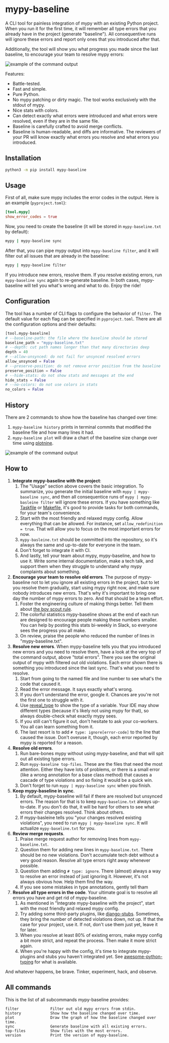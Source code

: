 # mypy-baseline

A CLI tool for painless integration of mypy with an existing Python project. When you run it for the first time, it will remember all type errors that you already have in the project (generate "baseline"). All consequentive runs will ignore these errors and report only ones that you introduced after that.

Additionally, the tool will show you what progress you made since the last baseline, to encourage your team to resolve mypy errors:

![example of the command output](./assets/example.png)

Features:

+ Battle-tested.
+ Fast and simple.
+ Pure Python.
+ No mypy patching or dirty magic. The tool works exclusively with the stdout of mypy.
+ Nice stats with colors.
+ Can detect exactly what errors were introduced and what errors were resolved, even if they are in the same file.
+ Baseline is carefully crafted to avoid merge conflicts.
+ Baseline is human-readable, and diffs are informative. The reviewers of your PR will know exactly what errors you resolve and what errors you introduced.

## Installation

```bash
python3 -m pip install mypy-baseline
```

## Usage

First of all, make sure mypy includes the error codes in the output. Here is an example (`pyproject.toml`):

```toml
[tool.mypy]
show_error_codes = true
```

Now, you need to create the baseline (it will be stored in `mypy-baseline.txt` by default):

```bash
mypy | mypy-baseline sync
```

After that, you can pipe mypy output into `mypy-baseline filter`, and it will filter out all issues that are already in the baseline:

```bash
mypy | mypy-baseline filter
```

If you introduce new errors, resolve them. If you resolve existing errors, run `mypy-baseline sync` again to re-generate baseline. In both cases, mypy-baseline will tell you what's wrong and what to do. Enjoy the ride!

## Configuration

The tool has a number of CLI flags to configure the behavior of `filter`. The default value for each flag can be specified in `pyproject.toml`. There are all the configuration options and their defaults:

```python
[tool.mypy-baseline]
# --baseline-path: the file where the baseline should be stored
baseline_path = "mypy-baseline.txt"
# --depth: cut path names longer than that many directories deep
depth = 40
# --allow-unsynced: do not fail for unsynced resolved errors
allow_unsynced = False
# --preserve-position: do not remove error position from the baseline
preserve_position = False
# --hide-stats: do not show stats and messages at the end
hide_stats = False
# --no-colors: do not use colors in stats
no_colors = False
```

## History

There are 2 commands to show how the baseline has changed over time:

1. `mypy-baseline history` prints in terminal commits that modified the baseline file and how many lines it had.
1. `mypy-baseline plot` will draw a chart of the baseline size change over time using [plotnine](https://github.com/has2k1/plotnine).

![example of the command output](./assets/history.png)

## How to

1. **Integrate mypy-baseline with the project**:
    1. The "Usage" section above covers the basic integration. To summarize, you generate the initial baseline with `mypy | mypy-baseline sync`, and then all consequentice runs of `mypy | mypy-basleine filter` will ignore these errors.
    If you have something like [Taskfile](https://taskfile.dev/) or [Makefile](https://www.gnu.org/software/make/manual/make.html), it's good to provide tasks for both commands, for your team's convenience.
    1. Start with the most friendly and relaxed mypy config. Allow everything that can be allowed. For instance, set `allow_redefinition = true`. That will allow you to focus on the most important errors for now.
    1. `mypy-basleine.txt` should be committed into the repository, so it's always the same and up-to-date for everyone in the team.
    1. Don't forget to integrate it with CI.
    1. And lastly, tell your team about mypy, mypy-baseline, and how to use it. Write some internal documentation, make a tech talk, and support them when they struggle to understand why mypy complaints about something.
1. **Encourage your team to resolve old errors**. The purpose of mypy-baseline not to let you ignore all existing errors in the project, but to let you resolve them gradually, start using mypy right now, and make sure nobody introduces new errors. That's why it's important to bring one day the number of mypy errors to zero. And that should be a team effort.
    1. Foster the engineering culture of making things better. Tell them about [the boy scout rule](https://www.oreilly.com/library/view/97-things-every/9780596809515/ch08.html).
    1. The colorful statistics mypy-baseline shows at the end of each run are designed to encourage people making these numbers smaller. You can help by posting this stats bi-weekly in Slack, so everyone sees the progress you all make.
    1. On review, praise the people who reduced the number of lines in "mypy-baseline.txt".
1. **Resolve new errors**. When mypy-baseline tells you that you introduced new errors and you need to resolve them, have a look at the very top of the command output, above "total errors". There you see the original output of mypy with filtered out old violations. Each error shown there is something you introduced since the last sync. That's what you need to resolve.
    1. Start from going to the named file and line number to see what's the code that caused it.
    1. Read the error message. It says exactly what's wrong.
    1. If you don't understand the error, google it. Chances are you're not the first one to struggle with it.
    1. Use [reveal_type](https://adamj.eu/tech/2021/05/14/python-type-hints-how-to-debug-types-with-reveal-type/) to show the type of a variable. Your IDE may show different types (because it's likely not using mypy for that), so always double-check what exactly mypy sees.
    1. If you still can't figure it out, don't hesitate to ask your co-workers. You all can learn something from it.
    1. The last resort is to add `# type: ignore[error-code]` to the line that caused the issue. Don't overuse it, though, each error reported by mypy is reported for a reason.
1. **Resolve old errors**.
    1. Run bare-bones mypy without using mypy-baseline, and that will spit out all existing type errors.
    1. Run `mypy-baseline top-files`. These are the files that need the most attention. Either they have lots of problems, or there is a small error (like a wrong annotation for a base class method) that causes a cascade of type violations and so fixing it would be a quick win.
    1. Don't forget to run `mypy | mypy-baseline sync` when you finish.
1. **Keep mypy-baseline in sync**.
    1. By default, mypy-baseline will fail if there are resolved but unsynced errors. The reason for that is to keep `mypy-baseline.txt` always up-to-date. If you don't do that, it will be hard for others to see what errors their changes resolved. Think about others.
    1. If mypy-basleine tells you "your changes resolved existing violations", you need to run `mypy | mypy-baseline sync`. It will actualize `mypy-baseline.txt` for you.
1. **Review merge requests**.
    1. Praise merge request author for removing lines from `mypy-baseline.txt`.
    1. Question them for adding new lines in `mypy-baseline.txt`. There should be no new violations. Don't accumulate tech debt without a very good reason. Resolve all type errors right away whenever possible.
    1. Question them adding `# type: ignore`. There (almost) always a way to resolve an error instead of just ignoring it. However, it's not always obvious how. Help them find the way.
    1. If you see some mistakes in type annotations, gently tell tham
1. **Resolve all type errors in the code**. Your ultimate goal is to resolve all errors you have and get rid of mypy-baseline.
    1. As mentioned in "Integrate mypy-baseline with the project", start with the most friendly and relaxed mypy config.
    1. Try adding some third-party plugins, like [django-stubs](https://github.com/typeddjango/django-stubs). Sometimes, they bring the number of detected violations down, not up. If that the case for your project, use it. If not, don't use them just yet, leave it for later.
    1. When you resolve at least 80% of existing errors, make mypy config a bit more strict, and repeat the process. Then make it more strict again.
    1. When you're happy with the config, it's time to integrate mypy-plugins and stubs you haven't integrated yet. See [awesome-python-typing](https://github.com/typeddjango/awesome-python-typing) for what is available.

And whatever happens, be brave. Tinker, experiment, hack, and observe.

## All commands

This is the list of all subcommands mypy-baseline provides:

```plain
filter              Filter out old mypy errors from stdin.
history             Show how the baseline changed over time.
plot                Draw the graph of how the baseline changed over time.
sync                Generate baseline with all existing errors.
top-files           Show files with the most errors.
version             Print the version of mypy-baseline.
```

